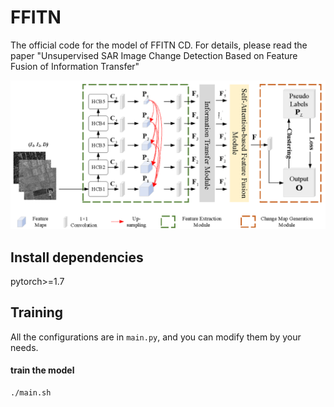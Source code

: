 # FFITN
The official code for the model of FFITN CD. For details, please read the paper "Unsupervised SAR Image Change Detection Based on Feature Fusion of Information Transfer"

<img src="https://github.com/TangXu-Group/FFITN/blob/main/Framework.png" width="800px">

## Install dependencies
  pytorch>=1.7
## Training
  All the configurations are in `main.py`, and you can modify them by your needs.
 
#### train the model
    ./main.sh
  
